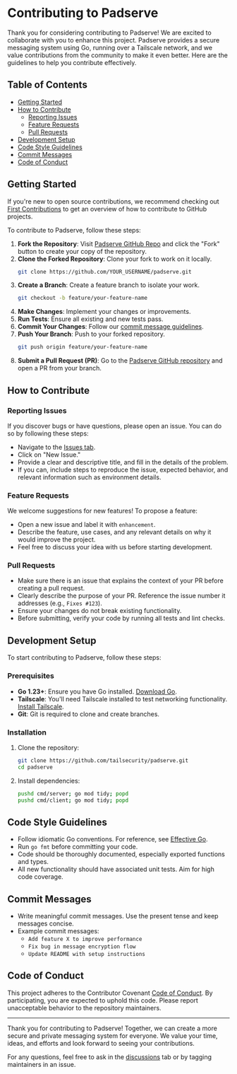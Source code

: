 # Contributing to Padserve

Thank you for considering contributing to Padserve! We are excited to collaborate with you to enhance this project. Padserve provides a secure messaging system using Go, running over a Tailscale network, and we value contributions from the community to make it even better. Here are the guidelines to help you contribute effectively.

## Table of Contents
- [Getting Started](#getting-started)
- [How to Contribute](#how-to-contribute)
  - [Reporting Issues](#reporting-issues)
  - [Feature Requests](#feature-requests)
  - [Pull Requests](#pull-requests)
- [Development Setup](#development-setup)
- [Code Style Guidelines](#code-style-guidelines)
- [Commit Messages](#commit-messages)
- [Code of Conduct](#code-of-conduct)

## Getting Started

If you're new to open source contributions, we recommend checking out [First Contributions](https://github.com/firstcontributions/first-contributions) to get an overview of how to contribute to GitHub projects.

To contribute to Padserve, follow these steps:

1. **Fork the Repository**: Visit [Padserve GitHub Repo](https://github.com/tailsecurity/padserve) and click the "Fork" button to create your copy of the repository.
2. **Clone the Forked Repository**: Clone your fork to work on it locally.
   ```bash
   git clone https://github.com/YOUR_USERNAME/padserve.git
   ```
3. **Create a Branch**: Create a feature branch to isolate your work.
   ```bash
   git checkout -b feature/your-feature-name
   ```
4. **Make Changes**: Implement your changes or improvements.
5. **Run Tests**: Ensure all existing and new tests pass.
6. **Commit Your Changes**: Follow our [commit message guidelines](#commit-messages).
7. **Push Your Branch**: Push to your forked repository.
   ```bash
   git push origin feature/your-feature-name
   ```
8. **Submit a Pull Request (PR)**: Go to the [Padserve GitHub repository](https://github.com/tailsecurity/padserve) and open a PR from your branch.

## How to Contribute

### Reporting Issues

If you discover bugs or have questions, please open an issue. You can do so by following these steps:

- Navigate to the [Issues tab](https://github.com/tailsecurity/padserve/issues).
- Click on "New Issue."
- Provide a clear and descriptive title, and fill in the details of the problem.
- If you can, include steps to reproduce the issue, expected behavior, and relevant information such as environment details.

### Feature Requests

We welcome suggestions for new features! To propose a feature:

- Open a new issue and label it with `enhancement`.
- Describe the feature, use cases, and any relevant details on why it would improve the project.
- Feel free to discuss your idea with us before starting development.

### Pull Requests

- Make sure there is an issue that explains the context of your PR before creating a pull request.
- Clearly describe the purpose of your PR. Reference the issue number it addresses (e.g., `Fixes #123`).
- Ensure your changes do not break existing functionality.
- Before submitting, verify your code by running all tests and lint checks.

## Development Setup

To start contributing to Padserve, follow these steps:

### Prerequisites
- **Go 1.23+**: Ensure you have Go installed. [Download Go](https://golang.org/dl/).
- **Tailscale**: You'll need Tailscale installed to test networking functionality. [Install Tailscale](https://tailscale.com/download).
- **Git**: Git is required to clone and create branches.

### Installation
1. Clone the repository:
   ```bash
   git clone https://github.com/tailsecurity/padserve.git
   cd padserve
   ```
2. Install dependencies:
   ```bash
   pushd cmd/server; go mod tidy; popd
   pushd cmd/client; go mod tidy; popd
   ```

## Code Style Guidelines

- Follow idiomatic Go conventions. For reference, see [Effective Go](https://go.dev/doc/effective_go).
- Run `go fmt` before committing your code.
- Code should be thoroughly documented, especially exported functions and types.
- All new functionality should have associated unit tests. Aim for high code coverage.

## Commit Messages

- Write meaningful commit messages. Use the present tense and keep messages concise.
- Example commit messages:
  - `Add feature X to improve performance`
  - `Fix bug in message encryption flow`
  - `Update README with setup instructions`

## Code of Conduct

This project adheres to the Contributor Covenant [Code of Conduct](CODE_OF_CONDUCT.md). By participating, you are expected to uphold this code. Please report unacceptable behavior to the repository maintainers.

---

Thank you for contributing to Padserve! Together, we can create a more secure and private messaging system for everyone. We value your time, ideas, and efforts and look forward to seeing your contributions.

For any questions, feel free to ask in the [discussions](https://github.com/tailsecurity/padserve/discussions) tab or by tagging maintainers in an issue.
